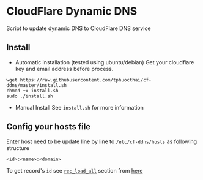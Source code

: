 CloudFlare Dynamic DNS
=======================

Script to update dynamic DNS to CloudFlare DNS service

Install
------------------------
* Automatic installation (tested using ubuntu/debian)
Get your cloudflare key and email address before process.

```
wget https://raw.githubusercontent.com/tphuocthai/cf-ddns/master/install.sh
chmod +x install.sh
sudo ./install.sh
```

* Manual Install
See ```install.sh``` for more information

Config your hosts file
-------------------------

Enter host need to be update line by line to ```/etc/cf-ddns/hosts``` as following structure
```
<id>:<name>:<domain>
```

To get record's ```id``` see [```rec_load_all```](https://www.cloudflare.com/docs/client-api.html#s3.3) section from [here](https://www.cloudflare.com/docs/client-api.html)